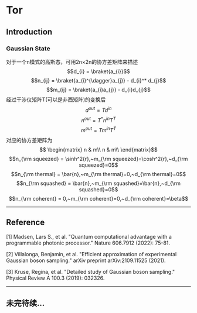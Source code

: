 # Tor

## Introduction
### Gaussian State
 对于一个n模式的高斯态，可用2n×2n的协方差矩阵来描述
 $$d_{i} = \braket{a_{i}}$$
 $$n_{ij} = \braket{a_{i}^{\dagger}a_{j}} - d_{i}^* d_{j}$$
 $$m_{ij} = \braket{a_{i}a_{j}} - d_{i}d_{j}$$
 经过干涉仪矩阵T(可以是非酉矩阵)的变换后
  $$d^{out} = Td^{in}$$
  $$n^{out} = T^* n^{in}T^{T}$$
  $$m^{out} = Tm^{in}T^{T}$$
 对应的协方差矩阵为
 $$
 \begin{matrix} n & m\\
 n & m\\ \end{matrix}$$
 $$n_{\rm squeezed} = \sinh^2{r},~m_{\rm squeezed}=\cosh^2{r},~d_{\rm squeezed}=0$$
 $$n_{\rm thermal} = \bar{n},~m_{\rm thermal}=0,~d_{\rm thermal}=0$$
 $$n_{\rm squashed} = \bar{n},~m_{\rm squashed}=\bar{n},~d_{\rm squashed}=0$$
 $$n_{\rm coherent} = 0,~m_{\rm coherent}=0,~d_{\rm coherent}=\beta$$
 
 
 
---
## Reference
[1] Madsen, Lars S., et al. "Quantum computational advantage with a programmable photonic processor." Nature 606.7912 (2022): 75-81.

[2] Villalonga, Benjamin, et al. "Efficient approximation of experimental Gaussian boson sampling." arXiv preprint arXiv:2109.11525 (2021).

[3] Kruse, Regina, et al. "Detailed study of Gaussian boson sampling." Physical Review A 100.3 (2019): 032326.

---
## 未完待续...
